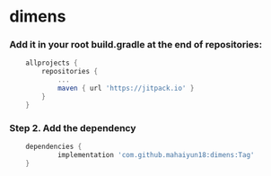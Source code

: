 # dimens

### Add it in your root build.gradle at the end of repositories:
```groovy
	allprojects {
		repositories {
			...
			maven { url 'https://jitpack.io' }
		}
	}
```
### Step 2. Add the dependency

```groovy
	dependencies {
	        implementation 'com.github.mahaiyun18:dimens:Tag'
	}
```

